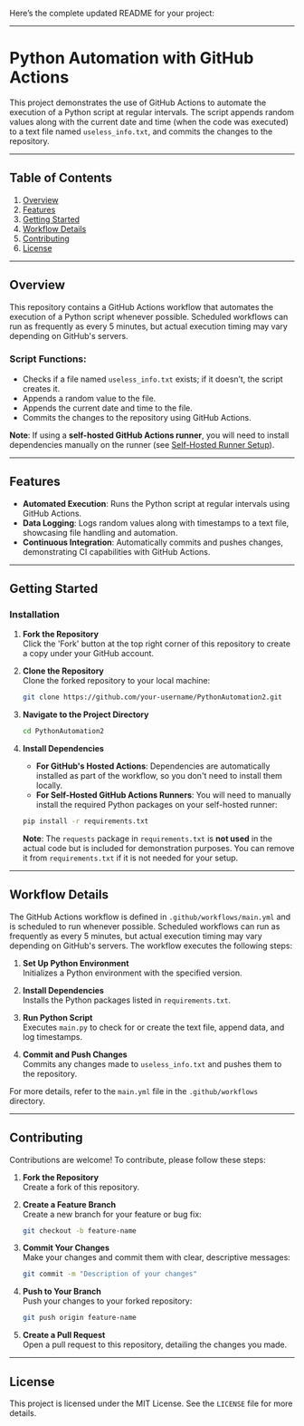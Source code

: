 Here’s the complete updated README for your project:

---

# Python Automation with GitHub Actions

This project demonstrates the use of GitHub Actions to automate the execution of a Python script at regular intervals. The script appends random values along with the current date and time (when the code was executed) to a text file named `useless_info.txt`, and commits the changes to the repository.

---

## Table of Contents
1. [Overview](#overview)
2. [Features](#features)
3. [Getting Started](#getting-started)
4. [Workflow Details](#workflow-details)
5. [Contributing](#contributing)
7. [License](#license)

---

## Overview

This repository contains a GitHub Actions workflow that automates the execution of a Python script whenever possible. Scheduled workflows can run as frequently as every 5 minutes, but actual execution timing may vary depending on GitHub's servers.

### Script Functions:
- Checks if a file named `useless_info.txt` exists; if it doesn’t, the script creates it.
- Appends a random value to the file.
- Appends the current date and time to the file.
- Commits the changes to the repository using GitHub Actions.

**Note**: If using a **self-hosted GitHub Actions runner**, you will need to install dependencies manually on the runner (see [Self-Hosted Runner Setup](#self-hosted-runner-setup)).

---

## Features

- **Automated Execution**: Runs the Python script at regular intervals using GitHub Actions.
- **Data Logging**: Logs random values along with timestamps to a text file, showcasing file handling and automation.
- **Continuous Integration**: Automatically commits and pushes changes, demonstrating CI capabilities with GitHub Actions.

---

## Getting Started

### Installation

1. **Fork the Repository**  
   Click the 'Fork' button at the top right corner of this repository to create a copy under your GitHub account.

2. **Clone the Repository**  
   Clone the forked repository to your local machine:
   ```bash
   git clone https://github.com/your-username/PythonAutomation2.git
   ```

3. **Navigate to the Project Directory**  
   ```bash
   cd PythonAutomation2
   ```

4. **Install Dependencies**  
   - **For GitHub's Hosted Actions**: Dependencies are automatically installed as part of the workflow, so you don't need to install them locally.
   - **For Self-Hosted GitHub Actions Runners**: You will need to manually install the required Python packages on your self-hosted runner:
   ```bash
   pip install -r requirements.txt
   ```
   **Note**: The `requests` package in `requirements.txt` is **not used** in the actual code but is included for demonstration purposes. You can remove it from `requirements.txt` if it is not needed for your setup.

---

## Workflow Details

The GitHub Actions workflow is defined in `.github/workflows/main.yml` and is scheduled to run whenever possible. Scheduled workflows can run as frequently as every 5 minutes, but actual execution timing may vary depending on GitHub's servers. The workflow executes the following steps:

1. **Set Up Python Environment**  
   Initializes a Python environment with the specified version.

2. **Install Dependencies**  
   Installs the Python packages listed in `requirements.txt`.

3. **Run Python Script**  
   Executes `main.py` to check for or create the text file, append data, and log timestamps.

4. **Commit and Push Changes**  
   Commits any changes made to `useless_info.txt` and pushes them to the repository.

For more details, refer to the `main.yml` file in the `.github/workflows` directory.

---

## Contributing

Contributions are welcome! To contribute, please follow these steps:

1. **Fork the Repository**  
   Create a fork of this repository.

2. **Create a Feature Branch**  
   Create a new branch for your feature or bug fix:
   ```bash
   git checkout -b feature-name
   ```

3. **Commit Your Changes**  
   Make your changes and commit them with clear, descriptive messages:
   ```bash
   git commit -m "Description of your changes"
   ```

4. **Push to Your Branch**  
   Push your changes to your forked repository:
   ```bash
   git push origin feature-name
   ```

5. **Create a Pull Request**  
   Open a pull request to this repository, detailing the changes you made.

---

## License

This project is licensed under the MIT License. See the `LICENSE` file for more details.
